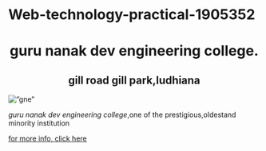 # Web-technology-practical-1905352

<html>
<html lang-“en-us”>
<head>
<title>web technologies </title>
</head>

<h1><center><strong>guru nanak dev engineering college.</strong></center></h1>
<h2><center><b>gill road gill park,ludhiana </b></center></h2>
<body>
<img src = https://www.gndec.ac.in/sites/default/logo.png alt=”gne” width=”1200” height=”120”>
<p style = “color:black;”><i>guru nanak dev engineering college</i>,one of the prestigious,oldestand minority institution </p>
<a href= https://www.gndec.ac.in/ target=”_blank”> for more info, click here</a>

</body>
</html>
